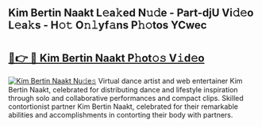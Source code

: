 ## Kim Bertin Naakt L𝚎a𝚔ed N𝚞𝚍e - Part-djU Vi𝚍𝚎o L𝚎a𝚔s - H𝚘𝚝 O𝚗𝚕yf𝚊ns P𝚑𝚘tos YCwec

# <h2><a href="http://kf6s7wx.oniu.top/?m=Kim+Bertin+Naakt">🔗👉 🔴 Kim Bertin Naakt P𝚑ot𝚘𝚜 V𝚒d𝚎o</a></h2>

[![Kim Bertin Naakt Nu𝚍e𝚜](https://i.imgur.com/0qMVB7G.gif)](http://kf6s7wx.oniu.top/?m=Kim+Bertin+Naakt)
Virtual dance artist and web entertainer Kim Bertin Naakt, celebrated for distributing dance and lifestyle inspiration through solo and collaborative performances and compact clips. Skilled contortionist partner Kim Bertin Naakt, celebrated for their remarkable abilities and accomplishments in contorting their body with partners.  
